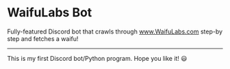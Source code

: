 # WaifuLabs Bot
Fully-featured Discord bot that crawls through www.WaifuLabs.com step-by step and fetches a waifu!

---
This is my first Discord bot/Python program. Hope you like it! 😃
